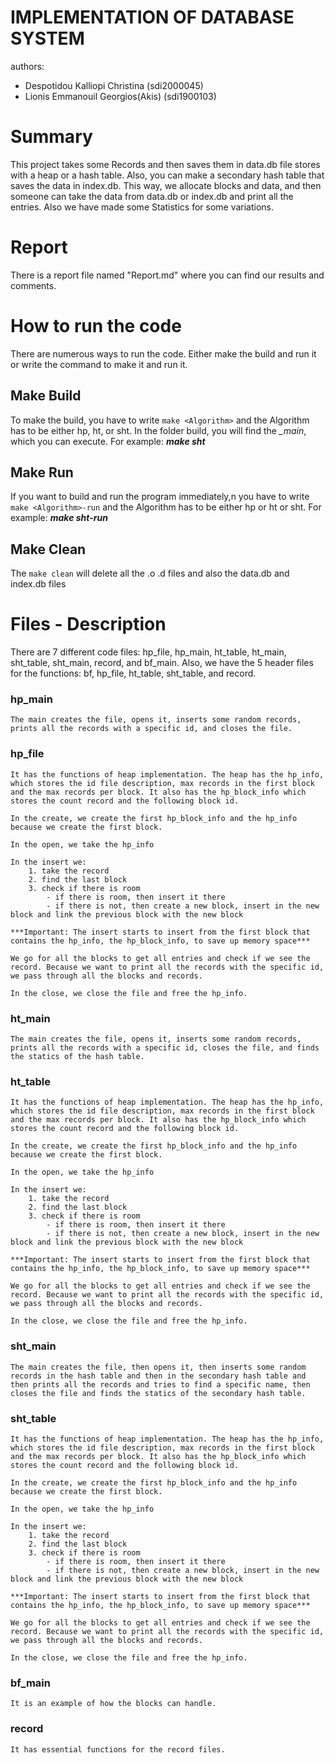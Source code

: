 # IMPLEMENTATION OF DATABASE SYSTEM

authors: 
- Despotidou Kalliopi Christina   (sdi2000045)
- Lionis Emmanouil Georgios(Akis) (sdi1900103)

# Summary
This project takes some Records and then saves them in data.db file stores with a heap or a hash table. Also, you can make a secondary hash table that saves the data in index.db. This way, we allocate blocks and data, and then someone can take the data from data.db or index.db and print all the entries. Also we have made some Statistics for some variations.

# Report
There is a report file named "Report.md" where you can find our results and comments.

# How to run the code
There are numerous ways to run the code. Either make the build and run it or write the command to make it and run it.

## Make Build
To make the build, you have to write `make <Algorithm>` and the Algorithm has to be either hp, ht, or sht. In the folder build, you will find the *<Algorithm>_main*, which you can execute.
For example: ***make sht***

## Make Run
If you want to build and run the program immediately,n you have to write `make <Algorithm>-run` and the Algorithm has to be either hp or ht or sht.
For example: ***make sht-run***

## Make Clean
The `make clean` will delete all the .o .d files and also the data.db and index.db files

# Files - Description
There are 7 different code files: hp_file, hp_main, ht_table, ht_main, sht_table, sht_main, record, and bf_main.
Also, we have the 5 header files for the functions: bf, hp_file, ht_table, sht_table, and record.

### hp_main 
    The main creates the file, opens it, inserts some random records, prints all the records with a specific id, and closes the file.

### hp_file
    It has the functions of heap implementation. The heap has the hp_info, which stores the id file description, max records in the first block and the max records per block. It also has the hp_block_info which stores the count record and the following block id. 

    In the create, we create the first hp_block_info and the hp_info because we create the first block.

    In the open, we take the hp_info

    In the insert we:
        1. take the record
        2. find the last block
        3. check if there is room
            - if there is room, then insert it there
            - if there is not, then create a new block, insert in the new block and link the previous block with the new block
            
    ***Important: The insert starts to insert from the first block that contains the hp_info, the hp_block_info, to save up memory space***

    We go for all the blocks to get all entries and check if we see the record. Because we want to print all the records with the specific id, we pass through all the blocks and records.

    In the close, we close the file and free the hp_info. 
    

### ht_main 
    The main creates the file, opens it, inserts some random records, prints all the records with a specific id, closes the file, and finds the statics of the hash table.

### ht_table
    It has the functions of heap implementation. The heap has the hp_info, which stores the id file description, max records in the first block and the max records per block. It also has the hp_block_info which stores the count record and the following block id. 

    In the create, we create the first hp_block_info and the hp_info because we create the first block.

    In the open, we take the hp_info

    In the insert we:
        1. take the record
        2. find the last block
        3. check if there is room
            - if there is room, then insert it there
            - if there is not, then create a new block, insert in the new block and link the previous block with the new block
            
    ***Important: The insert starts to insert from the first block that contains the hp_info, the hp_block_info, to save up memory space***

    We go for all the blocks to get all entries and check if we see the record. Because we want to print all the records with the specific id, we pass through all the blocks and records.

    In the close, we close the file and free the hp_info. 

### sht_main 
    The main creates the file, then opens it, then inserts some random records in the hash table and then in the secondary hash table and then prints all the records and tries to find a specific name, then closes the file and finds the statics of the secondary hash table.

### sht_table
    It has the functions of heap implementation. The heap has the hp_info, which stores the id file description, max records in the first block and the max records per block. It also has the hp_block_info which stores the count record and the following block id. 

    In the create, we create the first hp_block_info and the hp_info because we create the first block.

    In the open, we take the hp_info

    In the insert we:
        1. take the record
        2. find the last block
        3. check if there is room
            - if there is room, then insert it there
            - if there is not, then create a new block, insert in the new block and link the previous block with the new block
            
    ***Important: The insert starts to insert from the first block that contains the hp_info, the hp_block_info, to save up memory space***

    We go for all the blocks to get all entries and check if we see the record. Because we want to print all the records with the specific id, we pass through all the blocks and records.

    In the close, we close the file and free the hp_info.

### bf_main
    It is an example of how the blocks can handle.

### record
    It has essential functions for the record files.